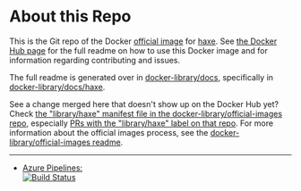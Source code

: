 # About this Repo

This is the Git repo of the Docker [official image](https://docs.docker.com/docker-hub/official_repos/) for [haxe](https://registry.hub.docker.com/_/haxe/). See [the Docker Hub page](https://registry.hub.docker.com/_/haxe/) for the full readme on how to use this Docker image and for information regarding contributing and issues.

The full readme is generated over in [docker-library/docs](https://github.com/docker-library/docs), specifically in [docker-library/docs/haxe](https://github.com/docker-library/docs/tree/master/haxe).

See a change merged here that doesn't show up on the Docker Hub yet? Check [the "library/haxe" manifest file in the docker-library/official-images repo](https://github.com/docker-library/official-images/blob/master/library/haxe), especially [PRs with the "library/haxe" label on that repo](https://github.com/docker-library/official-images/labels/library%2Fhaxe). For more information about the official images process, see the [docker-library/official-images readme](https://github.com/docker-library/official-images/blob/master/README.md).

---

-	[Azure Pipelines:  
	![Build Status](https://dev.azure.com/HaxeFoundation/GitHubPublic/_apis/build/status/HaxeFoundation.docker-library-haxe?branchName=master)](https://dev.azure.com/HaxeFoundation/GitHubPublic/_build/latest?definitionId=5&branchName=master)

<!-- THIS FILE IS GENERATED BY https://github.com/docker-library/docs/blob/master/generate-repo-stub-readme.sh -->
